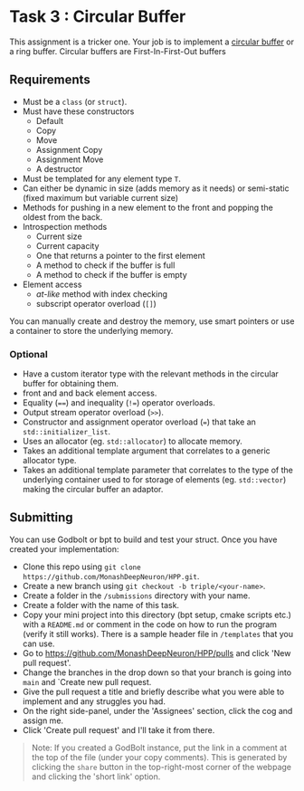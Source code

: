 # Task 3 : Circular Buffer

This assignment is a tricker one. Your job is to implement a [circular buffer](https://en.wikipedia.org/wiki/Circular_buffer) or a ring buffer. Circular buffers are First-In-First-Out buffers

## Requirements

- Must be a `class` (or `struct`).
- Must have these constructors
  - Default
  - Copy
  - Move
  - Assignment Copy
  - Assignment Move
  - A destructor
- Must be templated for any element type `T`.
- Can either be dynamic in size (adds memory as it needs) or semi-static (fixed maximum but variable current size)
- Methods for pushing in a new element to the front and popping the oldest from the back.
- Introspection methods
  - Current size
  - Current capacity
  - One that returns a pointer to the first element
  - A method to check if the buffer is full
  - A method to check if the buffer is empty
- Element access
  - _at-like_ method with index checking
  - subscript operator overload (`[]`)

You can manually create and destroy the memory, use smart pointers or use a container to store the underlying memory.

### Optional

- Have a custom iterator type with the relevant methods in the circular buffer for obtaining them.
- front and and back element access.
- Equality (`==`) and inequality (`!=`) operator overloads.
- Output stream operator overload (`>>`).
- Constructor and assignment operator overload (`=`) that take an `std::initializer_list`.
- Uses an allocator (eg. `std::allocator`) to allocate memory.
- Takes an additional template argument that correlates to a generic allocator type.
- Takes an additional template parameter that correlates to the type of the underlying container used to for storage of elements (eg. `std::vector`) making the circular buffer an adaptor.

## Submitting

You can use Godbolt or bpt to build and test your struct. Once you have created your implementation:

- Clone this repo using `git clone https://github.com/MonashDeepNeuron/HPP.git`.
- Create a new branch using `git checkout -b triple/<your-name>`.
- Create a folder in the `/submissions` directory with your name.
- Create a folder with the name of this task.
- Copy your mini project into this directory (bpt setup, cmake scripts etc.) with a `README.md` or comment in the code on how to run the program (verify it still works). There is a sample header file in `/templates` that you can use.
- Go to <https://github.com/MonashDeepNeuron/HPP/pulls> and click 'New pull request'.
- Change the branches in the drop down so that your branch is going into `main` and `Create new pull request.
- Give the pull request a title and briefly describe what you were able to implement and any struggles you had.
- On the right side-panel, under the 'Assignees' section, click the cog and assign me.
- Click 'Create pull request' and I'll take it from there.

> Note: If you created a GodBolt instance, put the link in a comment at the top of the file (under your copy comments). This is generated by clicking the `share` button in the top-right-most corner of the webpage and clicking the 'short link' option.
